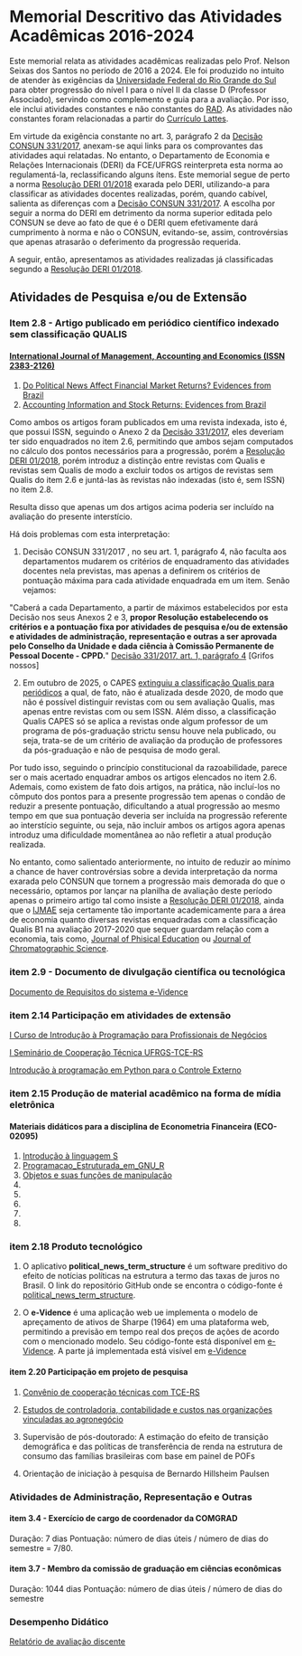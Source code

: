 # Memorial Descritivo das Atividades Acadêmicas 2016-2024

Este memorial relata as atividades acadêmicas realizadas pelo Prof. Nelson Seixas dos Santos no período de 2016 a 2024.  Ele foi produzido no intuito de atender às exigências da [Universidade Federal do Rio Grande do Sul](http://www.ufrgs.br/) para obter progressão do nível I para o nível II da classe D (Professor Associado), servindo como complemento e guia para a avaliação.  Por isso, ele inclui atividades constantes e não constantes do [RAD](rad-2016-2024.pdf).  As atividades não constantes foram relacionadas a partir do [Currículo Lattes](https://buscatextual.cnpq.br/buscatextual/visualizacv.do?id=K4703854P5&tokenCaptchar=03AFcWeA760_08P9AnwbxW5LBq-zdKgxDNLf57cO5uCmPykOHrZ8xJ4g5TcNOunU-mWMhlsWxWAdo7tqTqtFqEpqOvGWxqxGcxmVBhavmqNylSJSHz3O0KsGxU8Iky5j3Uv8kUdGZoTurCb07GwmLC6uqEYgGOn8zx0bgY7wqkwsStswYDL9jTYHXLhBGYbt10_PyNQJUId1k1Ai0lU8-NVhUtgC_tzO-e-j0lDmiIo4xr1C6rKNByKxsaMhy0gZukoU3NTh-RQ2jh2ZFtBjnootX7roIuebXZHxjfuj376gOoDzxbFV0zcFlClIMrGYCQLcRxEmJfOmmLZlYTJgM1m4wIsZTJ-QRBtSTuS25CWrkc9m5hieGjczkezVPDxHWO1FLv56-ZecCYgyL7v8aklhKUhk2X5q82BHXU-b3wScoLxX0-K58hiGoZPd2grEIOGHWX5ObCp_Fc03ik01FPw8Jlfva-A2sjL1ywV7toy2BEBp-fjTg2kDaBQIENqAS1R8R9UZxNzwsvgPzJomqjJtGcS73HyHxlbgDHEZmFl7aBX0ElK-8MK0WblKP2IQDRSANWr-VNEsVKKBpNOMEpw009FpFTLAy3RTFnxkRHrrAI8XRcJ4ZfleqzgyruzNpJtWsJ6ttj-XJKAEkaue2V5UHQ-Ahi5hVmHvWsvF0FvxyvtDYvuwwCGaHY0UxO7cmWNIEnnXooaBuqmtAFRj827ND1pGG4h-QyVfD-_820nQpLNEKN8Uy1b0C-Ur3hREdnHkSyczPJ3wLoXRhaNzzxWU2OAGns7ypYKh7P3r6VvWO7FsUULs5Y-YXudCd8F27G2CNwn1UYt2pvhnkV2OWeokPim8kBMMomEeon59hdYqxt8kSg7lF-zopAQAfOrYe4PLarHCzoGT2N).

Em virtude da exigência constante no art. 3, parágrafo 2 da [Decisão CONSUN 331/2017](https://www.ufrgs.br/cppd/wp-content/uploads/Dec331-17-Normas-de-progressao-e-promocao-docente-Modificada-outubro-2023.pdf), anexam-se aqui links para os comprovantes das atividades aqui relatadas.  No entanto, o Departamento de Economia e Relações Internacionais (DERI) da FCE/UFRGS reinterpreta esta norma ao regulamentá-la, reclassificando alguns ítens.  Este memorial segue de perto a norma  [Resolução DERI 01/2018](https://www.ufrgs.br/cppd/wp-content/uploads/Resolucao_DepEconomiaRela%C3%A7%C3%B5esInternacionais.pdf) exarada pelo DERI, utilizando-a para classificar as atividades docentes realizadas, porém, quando cabível, salienta as diferenças com a [Decisão CONSUN 331/2017](https://www.ufrgs.br/cppd/wp-content/uploads/Dec331-17-Normas-de-progressao-e-promocao-docente-Modificada-outubro-2023.pdf).  A escolha por seguir a norma do DERI em detrimento da norma superior editada pelo CONSUN se deve ao fato de que é o DERI quem efetivamente dará cumprimento à norma e não o CONSUN, evitando-se, assim, controvérsias que apenas atrasarão o deferimento da progressão requerida.

A seguir, então, apresentamos as atividades realizadas já classificadas segundo a [Resolução DERI 01/2018](https://www.ufrgs.br/cppd/wp-content/uploads/Resolucao_DepEconomiaRela%C3%A7%C3%B5esInternacionais.pdf).

## Atividades de Pesquisa e/ou de Extensão

### Item 2.8 - Artigo publicado em periódico científico indexado sem classificação QUALIS

#### [International Journal of Management, Accounting and Economics (ISSN 2383-2126)](https://portal.issn.org/resource/ISSN/2383-2126)

1. [Do Political News Affect Financial Market Returns? Evidences from Brazil](https://www.ijmae.com/article_115521.html)
2. [Accounting Information and Stock Returns: Evidences from Brazil](https://www.ijmae.com/article_115016.html)

Como ambos os artigos foram publicados em uma revista indexada, isto é, que possui ISSN, seguindo o Anexo 2 da [Decisão 331/2017](https://www.ufrgs.br/cppd/wp-content/uploads/Dec331-17-Normas-de-progressao-e-promocao-docente-Modificada-outubro-2023.pdf), eles deveriam ter sido enquadrados no item 2.6, permitindo que ambos sejam computados no cálculo dos pontos necessários para a progressão, porém a [Resolução DERI 01/2018](https://www.ufrgs.br/cppd/wp-content/uploads/Resolucao_DepEconomiaRela%C3%A7%C3%B5esInternacionais.pdf), porém introduz a distinção entre revistas com Qualis e revistas sem Qualis de modo a excluir todos os artigos de revistas sem Qualis do item 2.6 e juntá-las às revistas não indexadas (isto é, sem ISSN) no item 2.8.

Resulta disso que apenas um dos artigos acima poderia ser incluído na avaliação do presente interstício.

Há dois problemas com esta interpretação:

1. Decisão CONSUN 331/2017 , no seu art. 1, parágrafo 4, não faculta aos departamentos mudarem os critérios de enquadramento das atividades docentes nela previstas, mas apenas a definirem os critérios de pontuação máxima para cada atividade enquadrada em um item.  Senão vejamos:

"Caberá a cada Departamento, a partir de máximos estabelecidos por esta Decisão nos seus Anexos 2 e 3, **propor Resolução estabelecendo os critérios e a pontuação fixa por atividades de pesquisa e/ou de extensão e atividades de administração, representação e outras a ser aprovada pelo Conselho da Unidade e dada ciência à Comissão Permanente de Pessoal Docente - CPPD.**"
[Decisão 331/2017, art. 1, parágrafo 4](https://www.ufrgs.br/cppd/wp-content/uploads/Dec331-17-Normas-de-progressao-e-promocao-docente-Modificada-outubro-2023.pdf) [Grifos nossos]

2. Em outubro de 2025, o CAPES [extinguiu a classificação Qualis para periódicos](https://revistapesquisa.fapesp.br/qualis-periodicos-sera-substituido-por-classificacao-com-foco-nos-artigos/) a qual, de fato, não é atualizada desde 2020, de modo que não é possível distinguir revistas com ou sem avaliação Qualis, mas apenas entre revistas com ou sem ISSN. Além disso, a classificação Qualis CAPES só se aplica a revistas onde algum professor de um programa de pós-graduação strictu sensu houve nela publicado, ou seja, trata-se de um critério de avaliação da produção de professores da pós-graduação e não de pesquisa de modo geral.

Por tudo isso, seguindo o princípio constitucional da razoabilidade, parece ser o mais acertado enquadrar ambos os artigos elencados no item 2.6.  Ademais, como existem de fato dois artigos, na prática, não incluí-los no cômputo dos pontos para a presente progressão tem apenas o condão de reduzir a presente pontuação, dificultando a atual progressão ao mesmo tempo em que sua pontuação deveria ser incluída na progressão referente ao interstício seguinte, ou seja, não incluir ambos os artigos agora apenas introduz uma dificuldade momentânea ao não refletir a atual produção realizada.

No entanto, como salientado anteriormente, no intuito de reduzir ao mínimo a chance de haver controvérsias sobre a devida interpretação da norma exarada pelo CONSUN que tornem a progressão mais demorada do que o necessário, optamos por lançar na planilha de avaliação deste período apenas o primeiro artigo tal como insiste a [Resolução DERI 01/2018](https://www.ufrgs.br/cppd/wp-content/uploads/Resolucao_DepEconomiaRela%C3%A7%C3%B5esInternacionais.pdf), ainda que o [IJMAE](https://www.ijmae.com/) seja certamente tão importante academicamente para a área de economia quanto diversas revistas enquadradas com a classificação Qualis B1 na avaliação 2017-2020 que sequer guardam relação com a economia, tais como, [Journal of Phisical Education](https://periodicos.uem.br/ojs/index.php/RevEducFis) ou [Journal of Chromatographic Science](https://academic.oup.com/chromsci/issue/53/1).

### item 2.9 - Documento de divulgação científica ou tecnológica

[Documento de Requisitos do sistema e-Vidence](https://chasquebox.ufrgs.br/public/d97405)

### item 2.14 Participação em atividades de extensão

[I Curso de Introdução à Programação para Profissionais de Negócios](rad-2016-2024.pdf)

[I Seminário de Cooperação Técnica UFRGS-TCE-RS](rad-2016-2024.pdf)

[Introdução à programação em Python para o Controle Externo](rad-2016-2024.pdf)

### item 2.15 Produção de material acadêmico na forma de mídia eletrônica

#### Materiais didáticos para a disciplina de Econometria Financeira (ECO-02095)

1. [Introdução à linguagem S](./materialDidatico/R0___Introdução_à_linguagem_S.pdf)
2. [Programacao_Estruturada_em_GNU_R](./materialDidatico/R1___Programacao_Estruturada_em_GNU_R.pdf)
3. [Objetos e suas funções de manipulação](./materialDidatico/R2___Objetos_e_suas_funções_de_manipulação.pdf)
4. [](./Associado1-2/materialDidatico/)
5. [](./Associado1-2/materialDidatico/)
6. [](./Associado1-2/materialDidatico/)
7. [](./Associado1-2/materialDidatico/)
8. [](./Associado1-2/materialDidatico/)
   

### item 2.18 Produto tecnológico

1. O aplicativo **political_news_term_structure** é um software preditivo do efeito de notícias políticas na estrutura a termo das taxas de juros no Brasil.  O link do repositório GitHub onde se encontra o código-fonte é [political_news_term_structure](https://github.com/ecompfin-ufrgs/political_news_term_structure).

2. O **e-Vidence** é uma aplicação web ue implementa o modelo de apreçamento de ativos de Sharpe (1964) em uma plataforma web, permitindo a previsão em tempo real dos preços de ações de acordo com o mencionado modelo.  Seu código-fonte está disponível em [e-Vidence](https://github.com/ecompfin-ufrgs/e-vidence).  A parte já implementada está visível em [e-Vidence](https://www.ufrgs.br/e-vidence/)

#### item 2.20 Participação em projeto de pesquisa

1. [Convênio de cooperação técnicas com TCE-RS](https://github.com/ecompfin-ufrgs/progressao_promocao_ufrgs/blob/main/Associado1-2/rad-2016-2024.pdf)

2. [Estudos de controladoria, contabilidade e custos nas organizações vinculadas ao agronegócio](https://github.com/ecompfin-ufrgs/progressao_promocao_ufrgs/blob/main/Associado1-2/rad-2016-2024.pdf)

3. Supervisão de pós-doutorado:  A estimação do efeito de transição demográfica e das políticas de transferência de renda na estrutura de consumo das famílias brasileiras com base em painel de POFs

4. Orientação de iniciação à pesquisa de Bernardo Hillsheim Paulsen

### Atividades de Administração, Representação e Outras

#### item 3.4 - Exercício de cargo de coordenador da COMGRAD

Duração: 7 dias
Pontuação: número de dias úteis / número de dias do semestre = 7/80.

#### item 3.7 - Membro da comissão de graduação em ciências econômicas

Duração: 1044 dias
Pontuação: número de dias úteis / número de dias do semestre

### Desempenho Didático

[Relatório de avaliação discente](https://github.com/ecompfin-ufrgs/progressao_promocao_ufrgs/blob/main/Associado1-2/relatorio_avaliacao_discente-2016-2024.pdf)
